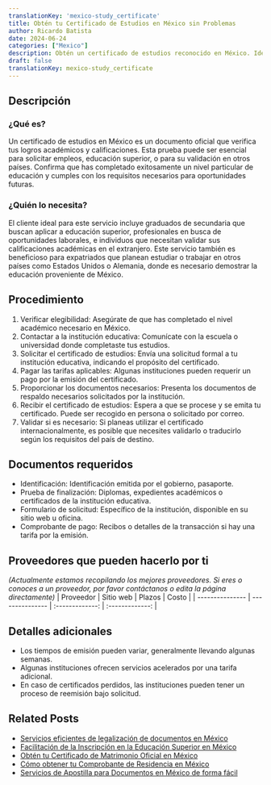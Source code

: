 ```yaml
---
translationKey: 'mexico-study_certificate'
title: Obtén tu Certificado de Estudios en México sin Problemas
author: Ricardo Batista
date: 2024-06-24
categories: ["Mexico"]
description: Obtén un certificado de estudios reconocido en México. Ideal para empleo, educación adicional y validación internacional.
draft: false
translationKey: mexico-study_certificate
---
```


## Descripción
### ¿Qué es?
Un certificado de estudios en México es un documento oficial que verifica tus logros académicos y calificaciones. Esta prueba puede ser esencial para solicitar empleos, educación superior, o para su validación en otros países. Confirma que has completado exitosamente un nivel particular de educación y cumples con los requisitos necesarios para oportunidades futuras.

### ¿Quién lo necesita?
El cliente ideal para este servicio incluye graduados de secundaria que buscan aplicar a educación superior, profesionales en busca de oportunidades laborales, e individuos que necesitan validar sus calificaciones académicas en el extranjero. Este servicio también es beneficioso para expatriados que planean estudiar o trabajar en otros países como Estados Unidos o Alemania, donde es necesario demostrar la educación proveniente de México.

## Procedimiento

1. Verificar elegibilidad: Asegúrate de que has completado el nivel académico necesario en México.
2. Contactar a la institución educativa: Comunícate con la escuela o universidad donde completaste tus estudios.
3. Solicitar el certificado de estudios: Envía una solicitud formal a tu institución educativa, indicando el propósito del certificado.
4. Pagar las tarifas aplicables: Algunas instituciones pueden requerir un pago por la emisión del certificado.
5. Proporcionar los documentos necesarios: Presenta los documentos de respaldo necesarios solicitados por la institución.
6. Recibir el certificado de estudios: Espera a que se procese y se emita tu certificado. Puede ser recogido en persona o solicitado por correo.
7. Validar si es necesario: Si planeas utilizar el certificado internacionalmente, es posible que necesites validarlo o traducirlo según los requisitos del país de destino.

## Documentos requeridos

- Identificación: Identificación emitida por el gobierno, pasaporte.
- Prueba de finalización: Diplomas, expedientes académicos o certificados de la institución educativa.
- Formulario de solicitud: Específico de la institución, disponible en su sitio web u oficina.
- Comprobante de pago: Recibos o detalles de la transacción si hay una tarifa por la emisión.

## Proveedores que pueden hacerlo por ti
_(Actualmente estamos recopilando los mejores proveedores. Si eres o conoces a un proveedor, por favor contáctanos o edita la página directamente)_
| Proveedor        |     Sitio web    |     Plazos    |       Costo      |
| --------------- | --------------- |  :-------------: | :-------------: |

## Detalles adicionales

- Los tiempos de emisión pueden variar, generalmente llevando algunas semanas.
- Algunas instituciones ofrecen servicios acelerados por una tarifa adicional.
- En caso de certificados perdidos, las instituciones pueden tener un proceso de reemisión bajo solicitud.
## Related Posts

- [Servicios eficientes de legalización de documentos en México](https://tramitit.com/es/guides/mexico/legalizaci%C3%B3n_de_documentos/)
- [Facilitación de la Inscripción en la Educación Superior en México](https://tramitit.com/es/guides/mexico/inscripci%C3%B3n_a_educaci%C3%B3n_superior/)
- [Obtén tu Certificado de Matrimonio Oficial en México](https://tramitit.com/es/guides/mexico/acta_de_matrimonio/)
- [Cómo obtener tu Comprobante de Residencia en México](https://tramitit.com/es/guides/mexico/carta_de_residencia/)
- [Servicios de Apostilla para Documentos en México de forma fácil](https://tramitit.com/es/guides/mexico/apostilla_de_documentos/)